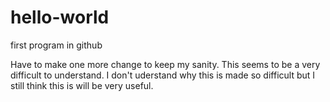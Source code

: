 # hello-world
first program in github

Have to make one more change to keep my sanity. 
This seems to be a very difficult to understand.
I don't uderstand why this is made so difficult but I still think this is will be very useful.
